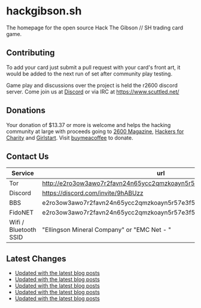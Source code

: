 # hackgibson.sh
The homepage for the open source Hack The Gibson // SH trading card game.


## Contributing

To add your card just submit a pull request with your card's front art, it would be added to the next run of set after community play testing.

Game play and discussions over the project is held the r2600 discord server. Come join us at [Discord](https://discord.com/invite/9hABUzz) or via IRC at https://www.scuttled.net/


## Donations

Your donation of $13.37 or more is welcome and helps the hacking community at large with proceeds going to [2600 Magazine](https://2600.com/), [Hackers for Charity](https://hackersforcharity.org) and [Girlstart](https://girlstart.org).  Visit [buymeacoffee](https://www.buymeacoffee.com/hackgibson.sh) to donate.


## Contact Us

Service | url
-|-
Tor | http://e2ro3ow3awo7r2favn24n65ycc2qmzkoayn5r57e3f56nvjwdcgg32ad.onion
Discord | https://discord.com/invite/9hABUzz
BBS | e2ro3ow3awo7r2favn24n65ycc2qmzkoayn5r57e3f56nvjwdcgg32ad.onion:23
FidoNET | e2ro3ow3awo7r2favn24n65ycc2qmzkoayn5r57e3f56nvjwdcgg32ad.onion:24554
Wifi / Bluetooth SSID | "Ellingson Mineral Company" or "EMC Net - <fidonet address>"

## Latest Changes
<!-- BLOG-POST-LIST:START -->
- [Updated with the latest blog posts](https://github.com/DFW2600/hackgibson.sh/commit/b27663ba6968ad9fc9ef1f0dad696c19627b46e7)
- [Updated with the latest blog posts](https://github.com/DFW2600/hackgibson.sh/commit/43136ea6be202ce21715a0e4819a457b06b6e377)
- [Updated with the latest blog posts](https://github.com/DFW2600/hackgibson.sh/commit/fbc2483ca404110c7461565c57eea8801bf6ea07)
- [Updated with the latest blog posts](https://github.com/DFW2600/hackgibson.sh/commit/7d1ffa5e58f9faf6159b86d32b2c535f2ca0098d)
- [Updated with the latest blog posts](https://github.com/DFW2600/hackgibson.sh/commit/817c87a1d21ef7ed8232716477c3ba5a1c520938)
<!-- BLOG-POST-LIST:END -->
